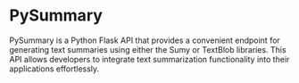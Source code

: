 # PySummary

PySummary is a Python Flask API that provides a convenient endpoint for generating text summaries using either the Sumy or TextBlob libraries. This API allows developers to integrate text summarization functionality into their applications effortlessly.
